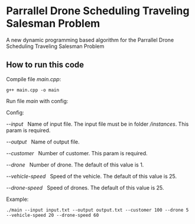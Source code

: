 # Parrallel Drone Scheduling Traveling Salesman Problem

A new dynamic programming based algorithm for the Parrallel Drone Scheduling Traveling Salesman Problem

## How to run this code

Compile file <i>main.cpp</i>:
```
g++ main.cpp -o main
```

Run file <i>main</i> with config:

Config:

<i>--input</i> &nbsp; Name of input file. The input file must be in folder <i>/instances</i>. This param is required.

<i>--output</i> &nbsp; Name of output file.

<i>--customer</i> &nbsp; Number of customer. This param is required.

<i>--drone</i> &nbsp; Number of drone. The default of this value is 1.

<i>--vehicle-speed</i> &nbsp; Speed of the vehicle. The default of this value is 25.

<i>--drone-speed</i> &nbsp; Speed of drones. The default of this value is 25.


Example:
```
./main --input input.txt --output output.txt --customer 100 --drone 5 --vehicle-speed 20 --drone-speed 60
```
